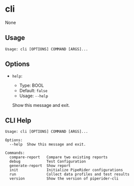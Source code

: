 
# cli

None

## Usage

```
Usage: cli [OPTIONS] COMMAND [ARGS]...
```

## Options
* `help`: 
  * Type: BOOL 
  * Default: `false`
  * Usage: `--help`

  Show this message and exit.



## CLI Help

```
Usage: cli [OPTIONS] COMMAND [ARGS]...

Options:
  --help  Show this message and exit.

Commands:
  compare-report   Compare two existing reports
  debug            Test Configuration
  generate-report  Show report
  init             Initialize PipeRider configurations
  run              Collect data profiles and test results
  version          Show the version of piperider-cli
```

